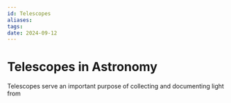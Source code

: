 ```yaml
---
id: Telescopes
aliases: 
tags: 
date: 2024-09-12
---
```


# Telescopes in Astronomy

Telescopes serve an important purpose of collecting and documenting light from
